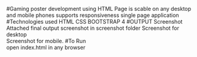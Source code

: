 #Gaming poster development using HTML
  Page is scable on any desktop and mobile phones
  supports responsiveness
  single page application 
#Technologies used
  HTML
  CSS
  BOOTSTRAP 4
#OUTPUT Screenshot  
    Attached final output screenshot in screenshot folder
    Screenshot for desktop  
    Screenshot for mobile.
#To Run  
   open index.html in any browser
  
  
